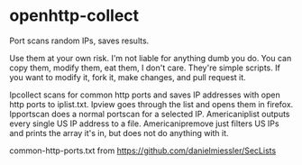 # openhttp-collect
Port scans random IPs, saves results.

Use them at your own risk. I'm not liable for anything dumb you do. 
You can copy them, modify them, eat them, I don't care. They're 
simple scripts. If you want to modify it, fork it, make changes, and 
pull request it.

Ipcollect scans for common http ports and saves IP addresses with 
open http ports to iplist.txt. 
Ipview goes through the list and opens them in firefox. 
Ipportscan does a normal portscan for a selected IP. 
Americaniplist outputs every single US IP address to a file.
Americanipremove just filters US IPs and prints the array it's in, 
but does not do anything with it.

common-http-ports.txt from https://github.com/danielmiessler/SecLists
